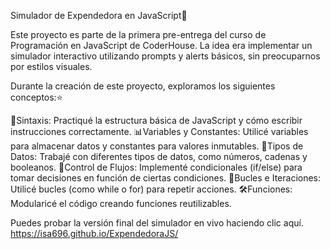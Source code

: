 Simulador de Expendedora en JavaScript🥤 

Este proyecto es parte de la primera pre-entrega del curso de Programación en JavaScript de CoderHouse. 
La idea era implementar un simulador interactivo utilizando prompts y alerts básicos, sin preocuparnos por estilos visuales.

Durante la creación de este proyecto, exploramos los siguientes conceptos:⭐

📝Sintaxis: Practiqué la estructura básica de JavaScript y cómo escribir instrucciones correctamente.
📊Variables y Constantes: Utilicé variables para almacenar datos y constantes para valores inmutables.
🔢Tipos de Datos: Trabajé con diferentes tipos de datos, como números, cadenas y booleanos.
🚦Control de Flujos: Implementé condicionales (if/else) para tomar decisiones en función de ciertas condiciones.
🔁Bucles e Iteraciones: Utilicé bucles (como while o for) para repetir acciones.
🛠️Funciones: Modularicé el código creando funciones reutilizables.

Puedes probar la versión final del simulador en vivo haciendo clic aquí.
https://isa696.github.io/ExpendedoraJS/
